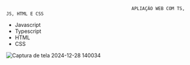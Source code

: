                                                    APLIAÇÃO WEB COM TS, JS, HTML E CSS 

- Javascript
- Typescript
- HTML
- CSS


![Captura de tela 2024-12-28 140034](https://github.com/user-attachments/assets/b35ff9ef-6762-45e3-89ad-9a995ae3ec32)







                                                              
